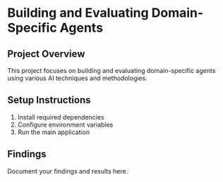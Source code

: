 # Building and Evaluating Domain-Specific Agents

## Project Overview

This project focuses on building and evaluating domain-specific agents using various AI techniques and methodologies.

## Setup Instructions

1. Install required dependencies
2. Configure environment variables
3. Run the main application

## Findings

Document your findings and results here.
